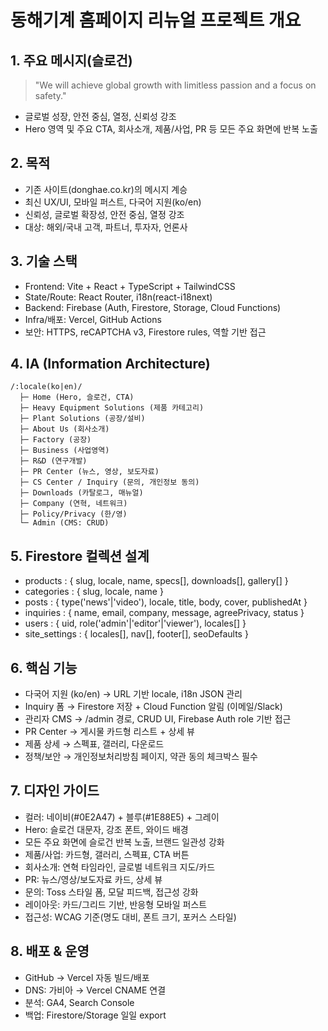 # 동해기계 홈페이지 리뉴얼 프로젝트 개요

## 1. 주요 메시지(슬로건)
> "We will achieve global growth with limitless passion and a focus on safety."
- 글로벌 성장, 안전 중심, 열정, 신뢰성 강조
- Hero 영역 및 주요 CTA, 회사소개, 제품/사업, PR 등 모든 주요 화면에 반복 노출

## 2. 목적
- 기존 사이트(donghae.co.kr)의 메시지 계승
- 최신 UX/UI, 모바일 퍼스트, 다국어 지원(ko/en)
- 신뢰성, 글로벌 확장성, 안전 중심, 열정 강조
- 대상: 해외/국내 고객, 파트너, 투자자, 언론사

## 3. 기술 스택
- Frontend: Vite + React + TypeScript + TailwindCSS
- State/Route: React Router, i18n(react-i18next)
- Backend: Firebase (Auth, Firestore, Storage, Cloud Functions)
- Infra/배포: Vercel, GitHub Actions
- 보안: HTTPS, reCAPTCHA v3, Firestore rules, 역할 기반 접근

## 4. IA (Information Architecture)
```
/:locale(ko|en)/
  ├─ Home (Hero, 슬로건, CTA)
  ├─ Heavy Equipment Solutions (제품 카테고리)
  ├─ Plant Solutions (공장/설비)
  ├─ About Us (회사소개)
  ├─ Factory (공장)
  ├─ Business (사업영역)
  ├─ R&D (연구개발)
  ├─ PR Center (뉴스, 영상, 보도자료)
  ├─ CS Center / Inquiry (문의, 개인정보 동의)
  ├─ Downloads (카탈로그, 매뉴얼)
  ├─ Company (연혁, 네트워크)
  ├─ Policy/Privacy (한/영)
  └─ Admin (CMS: CRUD)
```

## 5. Firestore 컬렉션 설계
- products : { slug, locale, name, specs[], downloads[], gallery[] }
- categories : { slug, locale, name }
- posts : { type('news'|'video'), locale, title, body, cover, publishedAt }
- inquiries : { name, email, company, message, agreePrivacy, status }
- users : { uid, role('admin'|'editor'|'viewer'), locales[] }
- site_settings : { locales[], nav[], footer[], seoDefaults }

## 6. 핵심 기능
- 다국어 지원 (ko/en) → URL 기반 locale, i18n JSON 관리
- Inquiry 폼 → Firestore 저장 + Cloud Function 알림 (이메일/Slack)
- 관리자 CMS → /admin 경로, CRUD UI, Firebase Auth role 기반 접근
- PR Center → 게시물 카드형 리스트 + 상세 뷰
- 제품 상세 → 스펙표, 갤러리, 다운로드
- 정책/보안 → 개인정보처리방침 페이지, 약관 동의 체크박스 필수

## 7. 디자인 가이드
- 컬러: 네이비(#0E2A47) + 블루(#1E88E5) + 그레이
- Hero: 슬로건 대문자, 강조 폰트, 와이드 배경
- 모든 주요 화면에 슬로건 반복 노출, 브랜드 일관성 강화
- 제품/사업: 카드형, 갤러리, 스펙표, CTA 버튼
- 회사소개: 연혁 타임라인, 글로벌 네트워크 지도/카드
- PR: 뉴스/영상/보도자료 카드, 상세 뷰
- 문의: Toss 스타일 폼, 모달 피드백, 접근성 강화
- 레이아웃: 카드/그리드 기반, 반응형 모바일 퍼스트
- 접근성: WCAG 기준(명도 대비, 폰트 크기, 포커스 스타일)

## 8. 배포 & 운영
- GitHub → Vercel 자동 빌드/배포
- DNS: 가비아 → Vercel CNAME 연결
- 분석: GA4, Search Console
- 백업: Firestore/Storage 일일 export
